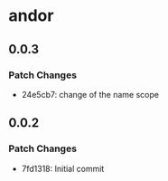 # andor

## 0.0.3

### Patch Changes

- 24e5cb7: change of the name scope

## 0.0.2

### Patch Changes

- 7fd1318: Initial commit
